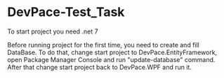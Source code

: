 # DevPace-Test_Task

To start project you need .net 7

Before running project for the first time, you need to create and fill DataBase.
To do that, change start project to DevPace.EntityFramework, open Package Manager Console and run "update-database" command.
After that change start project back to DevPace.WPF and run it.
